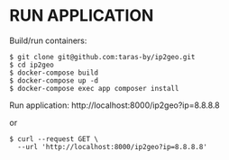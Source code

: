 # RUN APPLICATION

Build/run containers:

    $ git clone git@github.com:taras-by/ip2geo.git
    $ cd ip2geo
    $ docker-compose build
    $ docker-compose up -d 
    $ docker-compose exec app composer install

Run application: http://localhost:8000/ip2geo?ip=8.8.8.8
    
or

    $ curl --request GET \
      --url 'http://localhost:8000/ip2geo?ip=8.8.8.8'
      